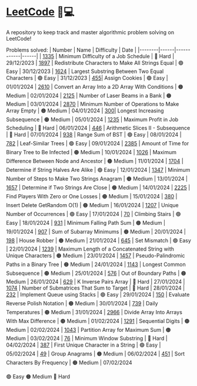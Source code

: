 # [LeetCode](https://leetcode.com/apayeras/) 🧠💻

A repository to keep track and master algorithmic problem solving on LeetCode!

Problems solved:
| Number | Name | Difficulty | Date |
|--------|------|------------|------|
| [1335](https://leetcode.com/problems/minimum-difficulty-of-a-job-schedule/description/) | Minimum Difficulty of a Job Schedule | 🔴 Hard | 29/12/2023
| [1897](https://leetcode.com/problems/redistribute-characters-to-make-all-strings-equal/description/) | Redistribute Characters to Make All Strings Equal | 🟢 Easy | 30/12/2023
| [1624](https://leetcode.com/problems/largest-substring-between-two-equal-characters/description) | Largest Substring Between Two Equal Characters | 🟢 Easy | 31/12/2023
| [455](https://leetcode.com/problems/assign-cookies/description/)| Assign Cookies | 🟢 Easy | 01/01/2024
| [2610](https://leetcode.com/problems/convert-an-array-into-a-2d-array-with-conditions/description/) | Convert an Array Into a 2D Array With Conditions | 🟠 Medium | 02/01/2024
| [2125](https://leetcode.com/problems/number-of-laser-beams-in-a-bank/description/) | Number of Laser Beams in a Bank | 🟠 Medium | 03/01/2024
| [2870](https://leetcode.com/problems/minimum-number-of-operations-to-make-array-empty/description/) | Minimum Number of Operations to Make Array Empty | 🟠 Medium | 04/01/2024
| [300](https://leetcode.com/problems/longest-increasing-subsequence/description/)| Longest Increasing Subsequence | 🟠 Medium | 05/01/2024
| [1235](https://leetcode.com/problems/maximum-profit-in-job-scheduling/description/) | Maximum Profit in Job Scheduling | 🔴 Hard | 06/01/2024
| [446](https://leetcode.com/problems/arithmetic-slices-ii-subsequence/description) | Arithmetic Slices II - Subsequence | 🔴 Hard | 07/01/2024
| [938](https://leetcode.com/problems/range-sum-of-bst/description/) | Range Sum of BST | 🟢 Easy | 08/01/2024
| [782](https://leetcode.com/problems/leaf-similar-trees/description/) | Leaf-Similar Trees | 🟢 Easy | 09/01/2024
| [2385](https://leetcode.com/problems/amount-of-time-for-binary-tree-to-be-infected/description) | Amount of Time for Binary Tree to Be Infected | 🟠 Medium | 10/01/2024
| [1026](https://leetcode.com/problems/maximum-difference-between-node-and-ancestor/description/) | Maximum Difference Between Node and Ancestor | 🟠 Medium | 11/01/2024
| [1704](https://leetcode.com/problems/determine-if-string-halves-are-alike/description/) | Determine if String Halves Are Alike | 🟢 Easy | 12/01/2024
| [1347](https://leetcode.com/problems/minimum-number-of-steps-to-make-two-strings-anagram/description/) | Minimum Number of Steps to Make Two Strings Anagram | 🟠 Medium | 13/01/2024
| [1657](https://leetcode.com/problems/determine-if-two-strings-are-close/description/) | Determine if Two Strings Are Close | 🟠 Medium | 14/01/2024
| [2225](https://leetcode.com/problems/find-players-with-zero-or-one-losses/description/) | Find Players With Zero or One Losses | 🟠 Medium | 15/01/2024
| [380](https://leetcode.com/problems/insert-delete-getrandom-o1/description/) | Insert Delete GetRandom O(1) | 🟠 Medium | 16/01/2024
| [1207](https://leetcode.com/problems/unique-number-of-occurrences/description/) | Unique Number of Occurrences | 🟢 Easy | 17/01/2024
| [70](https://leetcode.com/problems/climbing-stairs/description/) | Climbing Stairs | 🟢 Easy | 18/01/2024
| [931](https://leetcode.com/problems/minimum-falling-path-sum/description/) | Minimum Falling Path Sum | 🟠 Medium | 19/01/2024
| [907](https://leetcode.com/problems/sum-of-subarray-minimums/description/) | Sum of Subarray Minimums | 🟠 Medium | 20/01/2024
| [198](https://leetcode.com/problems/house-robber/description/) | House Robber | 🟠 Medium | 21/01/2024
| [645](https://leetcode.com/problems/set-mismatch/description) | Set Mismatch | 🟢 Easy | 22/01/2024
| [1239](https://leetcode.com/problems/maximum-length-of-a-concatenated-string-with-unique-characters/description/) | Maximum Length of a Concatenated String with Unique Characters | 🟠 Medium | 23/01/2024
| [1457](https://leetcode.com/problems/pseudo-palindromic-paths-in-a-binary-tree/description/) | Pseudo-Palindromic Paths in a Binary Tree | 🟠 Medium | 24/01/2024
| [1143](https://leetcode.com/problems/longest-common-subsequence/description/) | Longest Common Subsequence | 🟠 Medium | 25/01/2024
| [576](https://leetcode.com/problems/out-of-boundary-paths/description/) | Out of Boundary Paths | 🟠 Medium | 26/01/2024
| [629](https://leetcode.com/problems/k-inverse-pairs-array/description/) | K Inverse Pairs Array | 🔴 Hard | 27/01/2024
| [1074](https://leetcode.com/problems/number-of-submatrices-that-sum-to-target/description/) | Number of Submatrices That Sum to Target | 🔴 Hard | 28/01/2024
| [232](https://leetcode.com/problems/implement-queue-using-stacks/description/) | Implement Queue using Stacks | 🟢 Easy | 29/01/2024
| [150](https://leetcode.com/problems/evaluate-reverse-polish-notation/description/) | Evaluate Reverse Polish Notation | 🟠 Medium | 30/01/2024
| [739](https://leetcode.com/problems/daily-temperatures/description/) | Daily Temperatures | 🟠 Medium | 31/01/2024
| [2966](https://leetcode.com/problems/divide-array-into-arrays-with-max-difference/description/) | Divide Array Into Arrays With Max Difference | 🟠 Medium | 01/02/2024
| [1291](https://leetcode.com/problems/sequential-digits/description/) | Sequential Digits | 🟠 Medium | 02/02/2024
| [1043](https://leetcode.com/problems/partition-array-for-maximum-sum/description/) | Partition Array for Maximum Sum | 🟠 Medium | 03/02/2024
| [76](https://leetcode.com/problems/minimum-window-substring/description/) | Minimum Window Substring | 🔴 Hard | 04/02/2024
| [387](https://leetcode.com/problems/first-unique-character-in-a-string/description/) | First Unique Character in a String | 🟢 Easy | 05/02/2024
| [49](https://leetcode.com/problems/group-anagrams/description/) | Group Anagrams | 🟠 Medium | 06/02/2024
| [451](https://leetcode.com/problems/sort-characters-by-frequency/description/) | Sort Characters By Frequency | 🟠 Medium | 07/02/2024

🟢 Easy
🟠 Medium
🔴 Hard
